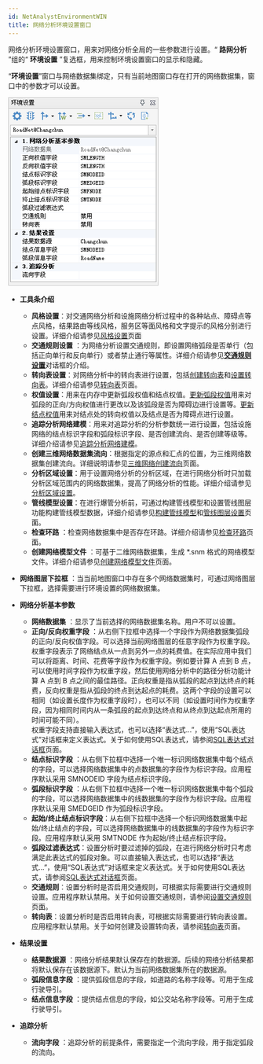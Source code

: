 ```yaml
---
id: NetAnalystEnvironmentWIN
title: 网络分析环境设置窗口
---
```

网络分析环境设置窗口，用来对网络分析全局的一些参数进行设置。“ **路网分析** ”组的“ **环境设置** ”复选框，用来控制环境设置窗口的显示和隐藏。

“**环境设置**”窗口与网络数据集绑定，只有当前地图窗口存在打开的网络数据集，窗口中的参数才可以设置。

![](img/EnvirSettingWIN.png)  

* **工具条介绍**
   * **风格设置**：对交通网络分析和设施网络分析过程中的各种站点、障碍点等点风格，结果路由等线风格，服务区等面风格和文字提示的风格分别进行设置。详细介绍请参见[风格设置](StyleSetting.html)页面
   * **交通规则设置** ：为网络分析设置交通规则，即设置网络弧段是否单行（包括正向单行和反向单行）或者禁止通行等属性。详细介绍请参见[**交通规则设置**](TrafficRules.html)对话框的介绍。
   * **转向表设置**：对网络分析中的转向表进行设置，包括[创建转向表](CreatTurnTable.html)和[设置转向表](SetTurnTable.html)。详细介绍请参见[转向表](TurnTable.html)页面。
   * **权值设置**：用来在内存中更新弧段权值和结点权值。[更新弧段权值](UpdateArcWeight.html)用来对弧段的正向/方向权值进行更改以及该弧段是否为障碍边进行设置等。[更新结点权值](UpdateNodeWeight.html)用来对结点处的转向权值以及结点是否为障碍点进行设置。
   * **追踪分析网络建模**：用来对追踪分析的分析参数统一进行设置，包括设施网络的结点标识字段和弧段标识字段、是否创建流向、是否创建等级等。详细介绍请参见[追踪分析网络建模](TraceModeling.html)。
   * **创建三维网络数据集流向**：根据指定的源点和汇点的位置，为三维网络数据集创建流向。详细说明请参见[三维网络创建流向](../SceneOperation/RealspaceNetworkAnalyst/BuildDirections3D.html)页面。
   * **分析区域设置**：用于设置网络分析的分析区域，在进行网络分析时只加载分析区域范围内的网络数据集，提高了网络分析的性能。详细介绍请参见[分析区域设置](AnalysisArea.html)。
   * **管线模型设置**：在进行爆管分析前，可通过构建管线模型和设置管线图层功能构建管线模型数据，详细介绍请参见[构建管线模型](../SceneOperation/RealspaceNetworkAnalyst/BuildPipelineModel.html)和[管线图层设置](../SceneOperation/RealspaceNetworkAnalyst/PipelineModelSetting.html)页面。
   * **检查环路** ：检查网络数据集中是否存在环路。详细介绍请参见[检查环路](CheckLoop.html)页面。
   * **创建网络模型文件** ：可基于二维网络数据集，生成 *.snm 格式的网络模型文件。详细介绍请参见[创建网络模型文件](CreatNetworkFile.html)页面。

* **网络图层下拉框** ：当当前地图窗口中存在多个网络数据集时，可通过网络图层下拉框，选择需要进行环境设置的网络数据集。
* **网络分析基本参数**
   * **网络数据集** ：显示了当前选择的网络数据集名称。用户不可以设置。
   * **正向/反向权重字段** ：从右侧下拉框中选择一个字段作为网络数据集弧段的正向/反向权值字段。可以选择当前网络图层的任意字段作为权重字段。  
权重字段表示了网络结点从一点到另外一点的耗费值。在实际应用中我们可以将距离、时间、花费等字段作为权重字段。例如要计算 A 点到 B 点，可以使用时间字段作为权重字段，然后使用网络分析中的路径分析功能计算 A 点到  B 点之间的最佳路径。正向权重是指从弧段的起点到达终点的耗费，反向权重是指从弧段的终点到达起点的耗费。这两个字段的设置可以相同（如设置长度作为权重字段时），也可以不同（如设置时间作为权重字段，因为相同时间内从一条弧段的起点到达终点和从终点到达起点所用的时间可能不同）。  
权重字段支持直接输入表达式，也可以选择“表达式…”，使用“SQL表达式”对话框来定义表达式。关于如何使用SQL表达式，请参阅[SQL表达式对话框](../Query/SQLDia.html)页面。
   * **结点标识字段** ：从右侧下拉框中选择一个唯一标识网络数据集中每个结点的字段，可以选择网络数据集中的点数据集的字段作为标识字段。应用程序默认采用 SMNODEID 字段为结点标识字段。
   * **弧段标识字段** ：从右侧下拉框中选择一个唯一标识网络数据集中每个弧段的字段，可以选择网络数据集中的线数据集的字段作为标识字段。应用程序默认采用 SMEDGEID 作为弧段标识字段。
   * **起始/终止结点标识字段**：从右侧下拉框中选择一个标识网络数据集中起始/终止结点的字段，可以选择网络数据集中的线数据集的字段作为标识字段。应用程序默认采用 SMTNODE 作为起始/终止结点标识字段。
   * **弧段过滤表达式**：设置分析时要过滤掉的弧段，在进行网络分析时只考虑满足此表达式的弧段对象。可以直接输入表达式，也可以选择“表达式…”，使用“SQL表达式”对话框来定义表达式。关于如何使用SQL表达式，请参阅[SQL表达式对话框](../Query/SQLDia.html)页面。
   * **交通规则**：设置分析时是否启用交通规则，可根据实际需要进行交通规则设置。应用程序默认禁用。关于如何设置交通规则，请参阅[设置交通规则](TrafficRules.html)页面。
   * **转向表**：设置分析时是否启用转向表，可根据实际需要进行转向表设置。应用程序默认禁用。关于如何创建及设置转向表，请参阅[转向表](TurnTable.html)页面。

* **结果设置**
   * **结果数据源** ：网络分析结果默认保存在的数据源。后续的网络分析结果都将默认保存在该数据源下。默认为当前网络数据集所在的数据源。
   * **弧段信息字段** ：提供弧段信息的字段，如道路的名称字段等。可用于生成行驶导引。
   * **结点信息字段** ：提供结点信息的字段，如公交站名称字段等。可用于生成行驶导引。

* **追踪分析**
   * **流向字段** ：追踪分析的前提条件，需要指定一个流向字段，用于指定弧段的流向。